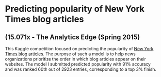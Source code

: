 # Predicting popularity of New York Times blog articles 
## (15.071x - The Analytics Edge (Spring 2015)

This Kaggle competition focused on predicting the popularity of [New York Times blog articles](https://www.kaggle.com/c/15-071x-the-analytics-edge-competition-spring-2015). The purpose of such a model is to help news organizations prioritize the order in which blog articles appear on their websites.  The model I submitted predicted popularity with 91% accuracy and was ranked 60th out of 2923 entries, corresponding to a top 3% finish.
